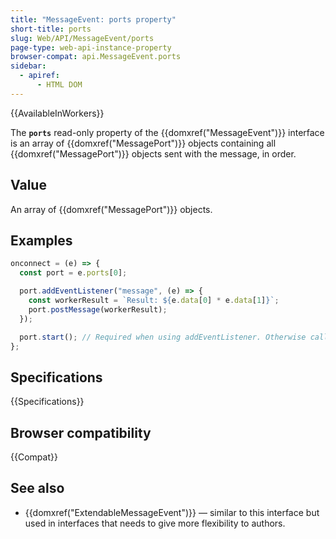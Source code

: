```yaml
---
title: "MessageEvent: ports property"
short-title: ports
slug: Web/API/MessageEvent/ports
page-type: web-api-instance-property
browser-compat: api.MessageEvent.ports
sidebar:
  - apiref:
      - HTML DOM
---
```


{{AvailableInWorkers}}

The **`ports`** read-only property of the
{{domxref("MessageEvent")}} interface is an array of {{domxref("MessagePort")}} objects
containing all {{domxref("MessagePort")}} objects sent with the message, in order.

## Value

An array of {{domxref("MessagePort")}} objects.

## Examples

```js
onconnect = (e) => {
  const port = e.ports[0];

  port.addEventListener("message", (e) => {
    const workerResult = `Result: ${e.data[0] * e.data[1]}`;
    port.postMessage(workerResult);
  });

  port.start(); // Required when using addEventListener. Otherwise called implicitly by onmessage setter.
};
```

## Specifications

{{Specifications}}

## Browser compatibility

{{Compat}}

## See also

- {{domxref("ExtendableMessageEvent")}} — similar to this interface but used in
  interfaces that needs to give more flexibility to authors.
